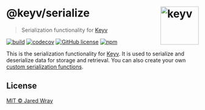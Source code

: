 # @keyv/serialize [<img width="100" align="right" src="https://jaredwray.com/images/keyv-symbol.svg" alt="keyv">](https://github.com/jaredwra/keyv)

> Serialization functionality for [Keyv](https://github.com/jaredwray/keyv)


[![build](https://github.com/jaredwray/keyv/actions/workflows/tests.yaml/badge.svg)](https://github.com/jaredwray/keyv/actions/workflows/tests.yaml)
[![codecov](https://codecov.io/gh/jaredwray/keyv/branch/main/graph/badge.svg?token=bRzR3RyOXZ)](https://codecov.io/gh/jaredwray/keyv)
[![GitHub license](https://img.shields.io/github/license/jaredwray/keyv)](https://github.com/jaredwray/keyv/blob/main/LICENSE)
[![npm](https://img.shields.io/npm/dm/@keyv/serialize)](https://npmjs.com/package/@keyv/serialize)

This is the serialization functionality for [Keyv](https://github.com/jaredwray/keyv/tree/main/packages/keyv). It is used to serialize and deserialize data for storage and retrieval. You can also create your own [custom serialization functions](https://github.com/jaredwray/keyv/tree/main/packages/keyv#custom-serializers).

## License

[MIT © Jared Wray](LISCENCE)
